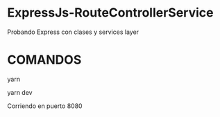 # ExpressJs-RouteControllerService
Probando Express con clases y services layer

# COMANDOS
yarn 

yarn dev

Corriendo en puerto 8080
